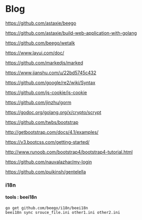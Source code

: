 # Blog

https://github.com/astaxie/beego

https://github.com/astaxie/build-web-application-with-golang

https://github.com/beego/wetalk

https://www.layui.com/doc/

https://github.com/markedjs/marked

https://www.jianshu.com/u/22bd5745c432

https://github.com/google/re2/wiki/Syntax

https://github.com/js-cookie/js-cookie

https://github.com/jinzhu/gorm

https://godoc.org/golang.org/x/crypto/scrypt

https://github.com/twbs/bootstrap

http://getbootstrap.com/docs/4.1/examples/

https://v3.bootcss.com/getting-started/

http://www.runoob.com/bootstrap4/bootstrap4-tutorial.html

https://github.com/nauvalazhar/my-login

https://github.com/puikinsh/gentelella


### i18n

#### tools : beei18n

```
go get github.com/beego/i18n/beei18n
beei18n sync srouce_file.ini other1.ini other2.ini
```

